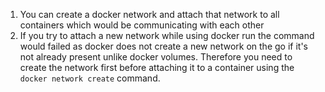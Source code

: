 1. You can create a docker network and attach that network to all containers which would be communicating with each other
2. If you try to attach a new network while using docker run the command would failed as docker does not create a new network on the go if it's not already present unlike docker volumes. Therefore you need to create the network first before attaching it to a container using the `docker network create` command.
